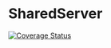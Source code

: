 # SharedServer

[![Coverage Status](https://coveralls.io/repos/github/santigandolfo/taller2-shared-server/badge.svg?branch=master)](https://coveralls.io/github/santigandolfo/taller2-shared-server?branch=master)
